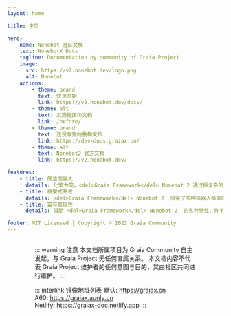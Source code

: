 ```yaml
---
layout: home

title: 主页

hero:
    name: Nonebot 社区文档
    text: NonebotX Docs
    tagline: Documentation by community of Graia Project
    image:
      src: https://v2.nonebot.dev/logo.png
      alt: Nonebot
    actions:
        - theme: brand
          text: 快速开始
          link: https://v2.nonebot.dev/docs/
        - theme: alt
          text: 友商社区の文档
          link: /before/
        - theme: brand
          text: 还没写完的重构文档
          link: https://dev-docs.graiax.cn/
        - theme: alt
          text: Nonebot2 官方文档
          link: https://v2.nonebot.dev/

features:
    - title: 简洁而强大
      details: 化繁为简，<del>Graia Framework</del> Nonebot 2 通过将复杂的底层简单化，只需几行代码，便可创造无限可能。
    - title: 框架式开发
      details: <del>Graia Framework</del> Nonebot 2  借鉴了多种机器人框架的设计，并在其基础上创造出更多独有设计，帮助开发者更快更好地创作。
    - title: 富有表现性
      details: 借助 <del>Graia Framework</del> Nonebot 2  的各种特性，你不必懊恼于网络通信，只需要有无限的想法就能实现你想要的一切。

footer: MIT Licensed | Copyright © 2022 Graia Community
---
```


<div class="home"><div class="container">

::: warning 注意
本文档所属项目为 Graia Community 自主发起，与 Graia Project 无任何直属关系。
本文档内容不代表 Graia Project 维护者的任何意图与目的，其由社区共同进行维护。
:::

::: interlink 镜像地址列表
默认: <https://graiax.cn>  
A60: <https://graiax.aunly.cn>  
Netlify: <https://graiax-doc.netlify.app>
:::

</div></div>

<style lang="scss" scoped>
.home {
  display: flex;
  justify-content: center;
  padding: 0 24px;

  .container {
    width: 100%;
    max-width: 1152px;
  }

  .container > div {
    margin: 16px 0;
  }
}

@media (min-width: 640px) {
  .home {
    padding: 0 48px;
  }
}

@media (min-width: 960px) {
  .home {
    padding: 0 64px;
  }
}
</style>
